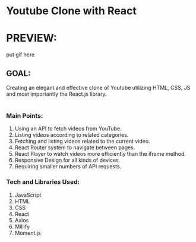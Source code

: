 # Youtube Clone with React


<h1>PREVIEW:</h1>

put gif here

<h2>GOAL:</h2>

Creating an elegant and effective clone of Youtube utilizing HTML, CSS, JS and most importantly the React.js library.
<br/>
<br/>

<h3>Main Points:</h3>

<ol>
  <li>Using an API to fetch videos from YouTube.</li>
  <li>Listing videos according to related categories.</li>
  <li>Fetching and listing videos related to the current video.</li>
  <li>React Router system to navigate between pages.</li>
  <li>React Player to watch videos more efficiently than the iframe method.</li>
  <li>Responsive Design for all kinds of devices.</li>
  <li>Requiring smaller numbers of API requests.</li>
</ol>

<h3>Tech and Libraries Used:</h3>

<ol>
  <li>JavaScript</li>
  <li>HTML</li>
  <li>CSS</li>
  <li>React</li>
  <li>Axios</li>
  <li>Millify</li>
  <li>Moment.js</li>
</ol>
